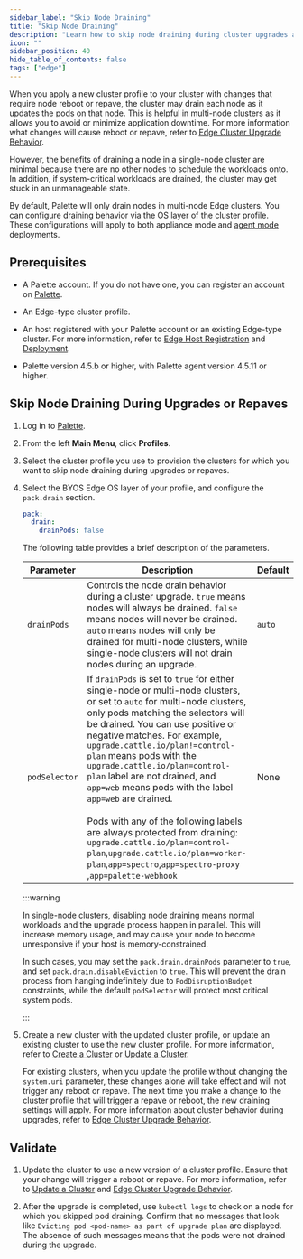 ```yaml
---
sidebar_label: "Skip Node Draining"
title: "Skip Node Draining"
description: "Learn how to skip node draining during cluster upgrades and cluster repaves."
icon: ""
sidebar_position: 40
hide_table_of_contents: false
tags: ["edge"]
---
```


When you apply a new cluster profile to your cluster with changes that require node reboot or repave, the cluster may
drain each node as it updates the pods on that node. This is helpful in multi-node clusters as it allows you to avoid or
minimize application downtime. For more information what changes will cause reboot or repave, refer to
[Edge Cluster Upgrade Behavior](../cluster-management/upgrade-behavior.md).

However, the benefits of draining a node in a single-node cluster are minimal because there are no other nodes to
schedule the workloads onto. In addition, if system-critical workloads are drained, the cluster may get stuck in an
unmanageable state.

By default, Palette will only drain nodes in multi-node Edge clusters. You can configure draining behavior via the OS
layer of the cluster profile. These configurations will apply to both appliance mode and
[agent mode](../../../deployment-modes/agent-mode/agent-mode.md) deployments.

## Prerequisites

- A Palette account. If you do not have one, you can register an account on [Palette](https://console.spectrocloud.com).

- An Edge-type cluster profile.

- An host registered with your Palette account or an existing Edge-type cluster. For more information, refer to
  [Edge Host Registration](../site-deployment/site-installation/edge-host-registration.md) and
  [Deployment](../site-deployment/site-deployment.md).

- Palette version 4.5.b or higher, with Palette agent version 4.5.11 or higher.

## Skip Node Draining During Upgrades or Repaves

1. Log in to [Palette](https://console.spectrocloud.com).

2. From the left **Main Menu**, click **Profiles**.

3. Select the cluster profile you use to provision the clusters for which you want to skip node draining during upgrades
   or repaves.

4. Select the BYOS Edge OS layer of your profile, and configure the `pack.drain` section.

   ```yaml {2,3}
   pack:
     drain:
       drainPods: false
   ```

   The following table provides a brief description of the parameters.

   | Parameter     | Description                                                                                                                                                                                                                                                                                                                                                                                                                                                                                                                                                                                                                                          | Default |
   | ------------- | ---------------------------------------------------------------------------------------------------------------------------------------------------------------------------------------------------------------------------------------------------------------------------------------------------------------------------------------------------------------------------------------------------------------------------------------------------------------------------------------------------------------------------------------------------------------------------------------------------------------------------------------------------- | ------- |
   | `drainPods`   | Controls the node drain behavior during a cluster upgrade. `true` means nodes will always be drained. `false` means nodes will never be drained. `auto` means nodes will only be drained for multi-node clusters, while single-node clusters will not drain nodes during an upgrade.                                                                                                                                                                                                                                                                                                                                                                 | `auto`  |
   | `podSelector` | If `drainPods` is set to `true` for either single-node or multi-node clusters, or set to `auto` for multi-node clusters, only pods matching the selectors will be drained. You can use positive or negative matches. For example, `upgrade.cattle.io/plan!=control-plan` means pods with the `upgrade.cattle.io/plan=control-plan` label are not drained, and `app=web` means pods with the label `app=web` are drained. <br /> <br /> Pods with any of the following labels are always protected from draining: `upgrade.cattle.io/plan=control-plan`,`upgrade.cattle.io/plan=worker-plan`,`app=spectro`,`app=spectro-proxy` ,`app=palette-webhook` | None    |

   :::warning

   In single-node clusters, disabling node draining means normal workloads and the upgrade process happen in parallel.
   This will increase memory usage, and may cause your node to become unresponsive if your host is memory-constrained.

   In such cases, you may set the `pack.drain.drainPods` parameter to `true`, and set `pack.drain.disableEviction` to
   `true`. This will prevent the drain process from hanging indefinitely due to `PodDisruptionBudget` constraints, while
   the default `podSelector` will protect most critical system pods.

   :::

5. Create a new cluster with the updated cluster profile, or update an existing cluster to use the new cluster profile.
   For more information, refer to [Create a Cluster](../site-deployment/cluster-deployment.md) or
   [Update a Cluster](../../cluster-management/cluster-updates.md).

   For existing clusters, when you update the profile without changing the `system.uri` parameter, these changes alone
   will take effect and will not trigger any reboot or repave. The next time you make a change to the cluster profile
   that will trigger a repave or reboot, the new draining settings will apply. For more information about cluster
   behavior during upgrades, refer to [Edge Cluster Upgrade Behavior](../cluster-management/upgrade-behavior.md).

## Validate

1. Update the cluster to use a new version of a cluster profile. Ensure that your change will trigger a reboot or
   repave. For more information, refer to [Update a Cluster](../../cluster-management/cluster-updates.md) and
   [Edge Cluster Upgrade Behavior](../cluster-management/upgrade-behavior.md).

2. After the upgrade is completed, use `kubectl logs` to check on a node for which you skipped pod draining. Confirm
   that no messages that look like `Evicting pod <pod-name> as part of upgrade plan` are displayed. The absence of such
   messages means that the pods were not drained during the upgrade.
